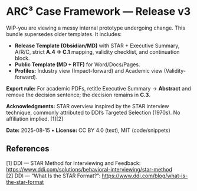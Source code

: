 # ARC³ Case Framework — Release v3

WIP-you are viewing a messy internal prototype undergoing change.
This bundle supersedes older templates. It includes:
- **Release Template (Obsidian/MD)** with STAR + Executive Summary, A/R/C, strict **A.4 → C.1** mapping, validity checklist, and continuation block.
- **Public Template (MD + RTF)** for Word/Docs/Pages.
- **Profiles:** Industry view (Impact-forward) and Academic view (Validity-forward).

**Export rule:** For academic PDFs, retitle Executive Summary → **Abstract** and remove the decision sentence; the decision remains in **C.3**.

**Acknowledgments:** STAR overview inspired by the STAR interview technique, commonly attributed to DDI’s Targeted Selection (1970s). No affiliation implied. [1][2]

**Date:** 2025-08-15 • **License:** CC BY 4.0 (text), MIT (code/snippets)

## References
[1] DDI — STAR Method for Interviewing and Feedback: https://www.ddi.com/solutions/behavioral-interviewing/star-method  
[2] DDI — “What Is the STAR Format?”: https://www.ddi.com/blog/what-is-the-star-format
